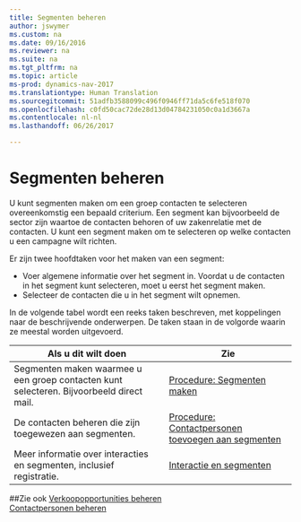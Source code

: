 ```yaml
---
title: Segmenten beheren
author: jswymer
ms.custom: na
ms.date: 09/16/2016
ms.reviewer: na
ms.suite: na
ms.tgt_pltfrm: na
ms.topic: article
ms-prod: dynamics-nav-2017
ms.translationtype: Human Translation
ms.sourcegitcommit: 51adfb3588099c496f0946ff71da5c6fe518f070
ms.openlocfilehash: c0fd50cac72de28d13d04784231050c0a1d3667a
ms.contentlocale: nl-nl
ms.lasthandoff: 06/26/2017

---
```

# <a name="manage-segments"></a>Segmenten beheren
U kunt segmenten maken om een groep contacten te selecteren overeenkomstig een bepaald criterium. Een segment kan bijvoorbeeld de sector zijn waartoe de contacten behoren of uw zakenrelatie met de contacten. U kunt een segment maken om te selecteren op welke contacten u een campagne wilt richten.

Er zijn twee hoofdtaken voor het maken van een segment:

* Voer algemene informatie over het segment in. Voordat u de contacten in het segment kunt selecteren, moet u eerst het segment maken.
* Selecteer de contacten die u in het segment wilt opnemen.

In de volgende tabel wordt een reeks taken beschreven, met koppelingen naar de beschrijvende onderwerpen. De taken staan in de volgorde waarin ze meestal worden uitgevoerd.

|Als u dit wilt doen |Zie |
|---|----|
|Segmenten maken waarmee u een groep contacten kunt selecteren. Bijvoorbeeld direct mail.|[Procedure: Segmenten maken](marketing-how-create-segment.md)|
|De contacten beheren die zijn toegewezen aan segmenten.|[Procedure: Contactpersonen toevoegen aan segmenten](marketing-add-contact-segment.md)|
|Meer informatie over interacties en segmenten, inclusief registratie.|[Interactie en segmenten](marketing-interaction-segments.md)|

##<a name="see-also"></a>Zie ook
[Verkoopopportunities beheren](marketing-manage-sales-opportunities.md)  
[Contactpersonen beheren](marketing-contacts.md)

